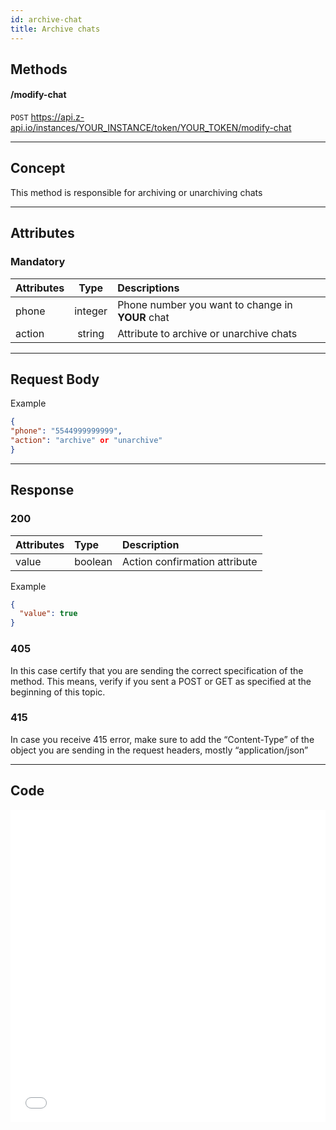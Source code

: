 ```yaml
---
id: archive-chat
title: Archive chats
---
```


## Methods

#### /modify-chat

`POST` https://api.z-api.io/instances/YOUR_INSTANCE/token/YOUR_TOKEN/modify-chat

---

## Concept

This method is responsible for archiving or unarchiving chats

---

## Attributes

### Mandatory 

| Attributes | Type | Descriptions |
| :-- | :-: | :-- |
| phone | integer | Phone number you want to change in **YOUR** chat |
| action | string | Attribute to archive or unarchive chats  |

---

## Request Body

Example

```json
{
"phone": "5544999999999",
"action": "archive" or "unarchive"
}
```

---

## Response

### 200

| Attributes | Type    | Description                       |
| :-------- | :------ | :------------------------------ |
| value     | boolean | Action confirmation attribute |

Example

```json
{
  "value": true
}
```

### 405

In this case certify that you are sending the correct specification of the method. This means, verify if you sent a POST or GET as specified at the beginning of this topic.
### 415

In case you receive 415 error, make sure to add the “Content-Type” of the object you are sending in the request headers, mostly “application/json”

---

## Code

<iframe src="//api.apiembed.com/?source=https://raw.githubusercontent.com/Z-API/z-api-docs/main/json-examples/archive-chat.json&targets=all" frameborder="0" scrolling="no" width="100%" height="500px" seamless></iframe>
